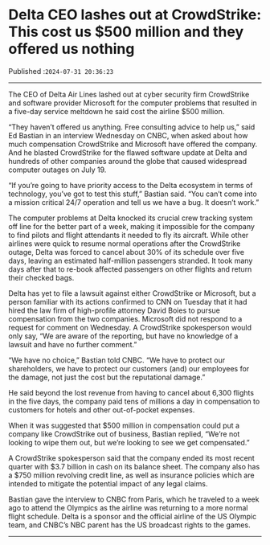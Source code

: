# Delta CEO lashes out at CrowdStrike: This cost us $500 million and they offered us nothing

Published :`2024-07-31 20:36:23`

---

The CEO of Delta Air Lines lashed out at cyber security firm CrowdStrike and software provider Microsoft for the computer problems that resulted in a five-day service meltdown he said cost the airline $500 million.

“They haven’t offered us anything. Free consulting advice to help us,” said Ed Bastian in an interview Wednesday on CNBC, when asked about how much compensation CrowdStrike and Microsoft have offered the company. And he blasted CrowdStrike for the flawed software update at Delta and hundreds of other companies around the globe that caused widespread computer outages on July 19.

“If you’re going to have priority access to the Delta ecosystem in terms of technology, you’ve got to test this stuff,” Bastian said. “You can’t come into a mission critical 24/7 operation and tell us we have a bug. It doesn’t work.”

The computer problems at Delta knocked its crucial crew tracking system off line for the better part of a week, making it impossible for the company to find pilots and flight attendants it needed to fly its aircraft. While other airlines were quick to resume normal operations after the CrowdStrike outage, Delta was forced to cancel about 30% of its schedule over five days, leaving an estimated half-million passengers stranded. It took many days after that to re-book affected passengers on other flights and return their checked bags.

Delta has yet to file a lawsuit against either CrowdStrike or Microsoft, but a person familiar with its actions confirmed to CNN on Tuesday that it had hired the law firm of high-profile attorney David Boies to pursue compensation from the two companies. Microsoft did not respond to a request for comment on Wednesday. A CrowdStrike spokesperson would only say, “We are aware of the reporting, but have no knowledge of a lawsuit and have no further comment.”

“We have no choice,” Bastian told CNBC. “We have to protect our shareholders, we have to protect our customers (and) our employees for the damage, not just the cost but the reputational damage.”

He said beyond the lost revenue from having to cancel about 6,300 flights in the five days, the company paid tens of millions a day in compensation to customers for hotels and other out-of-pocket expenses.

When it was suggested that $500 million in compensation could put a company like CrowdStrike out of business, Bastian replied, “We’re not looking to wipe them out, but we’re looking to see we get compensated.”

A CrowdStrike spokesperson said that the company ended its most recent quarter with $3.7 billion in cash on its balance sheet. The company also has a $750 million revolving credit line, as well as insurance policies which are intended to mitigate the potential impact of any legal claims.

Bastian gave the interview to CNBC from Paris, which he traveled to a week ago to attend the Olympics as the airline was returning to a more normal flight schedule. Delta is a sponsor and the official airline of the US Olympic team, and CNBC’s NBC parent has the US broadcast rights to the games.

---

